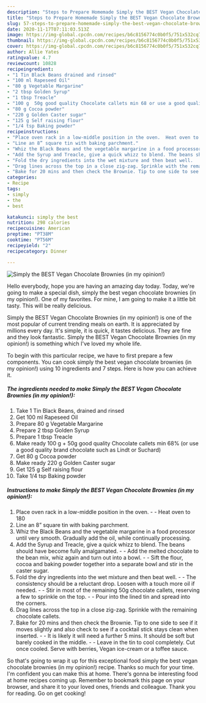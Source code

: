 ```yaml
---
description: "Steps to Prepare Homemade Simply the BEST Vegan Chocolate Brownies (in my opinion!)"
title: "Steps to Prepare Homemade Simply the BEST Vegan Chocolate Brownies (in my opinion!)"
slug: 57-steps-to-prepare-homemade-simply-the-best-vegan-chocolate-brownies-in-my-opinion
date: 2020-11-17T07:11:03.513Z
image: https://img-global.cpcdn.com/recipes/b6c8156774c0b0f5/751x532cq70/simply-the-best-vegan-chocolate-brownies-in-my-opinion-recipe-main-photo.jpg
thumbnail: https://img-global.cpcdn.com/recipes/b6c8156774c0b0f5/751x532cq70/simply-the-best-vegan-chocolate-brownies-in-my-opinion-recipe-main-photo.jpg
cover: https://img-global.cpcdn.com/recipes/b6c8156774c0b0f5/751x532cq70/simply-the-best-vegan-chocolate-brownies-in-my-opinion-recipe-main-photo.jpg
author: Allie Yates
ratingvalue: 4.7
reviewcount: 10828
recipeingredient:
- "1 Tin Black Beans drained and rinsed"
- "100 ml Rapeseed Oil"
- "80 g Vegetable Margarine"
- "2 tbsp Golden Syrup"
- "1 tbsp Treacle"
- "100 g  50g good quality Chocolate callets min 68 or use a good quality brand chocolate such as Lindt or Suchard"
- "80 g Cocoa powder"
- "220 g Golden Caster sugar"
- "125 g Self raising flour"
- "1/4 tsp Baking powder"
recipeinstructions:
- "Place oven rack in a low-middle position in the oven.  Heat oven to 180"
- "Line an 8” square tin with baking parchment."
- "Whiz the Black Beans and the vegetable margarine in a food processor until very smooth. Gradually add the oil, while continually processing."
- "Add the Syrup and Treacle, give a quick whizz to blend. The beans should have become fully amalgamated.  Add the melted chocolate to the bean mix, whiz again and turn out into a bowl.  Sift the flour, cocoa and baking powder together into a separate bowl and stir in the caster sugar."
- "Fold the dry ingredients into the wet mixture and then beat well.   The consistency should be a reluctant drop. Loosen with a touch more oil if needed.   Stir in most of the remaining 50g chocolate callets, reserving a few to sprinkle on the top.  Pour into the lined tin and spread into the corners."
- "Drag lines across the top in a close zig-zag. Sprinkle with the remaining chocolate callets."
- "Bake for 20 mins and then check the Brownie. Tip to one side to see if it moves slightly and also check to see if a cocktail stick stays clean when inserted.  It is likely it will need a further 5 mins. It should be soft but barely cooked in the middle.  Leave in the tin to cool completely. Cut once cooled. Serve with berries, Vegan ice-cream or a toffee sauce."
categories:
- Recipe
tags:
- simply
- the
- best

katakunci: simply the best 
nutrition: 298 calories
recipecuisine: American
preptime: "PT38M"
cooktime: "PT56M"
recipeyield: "2"
recipecategory: Dinner

---
```



![Simply the BEST Vegan Chocolate Brownies (in my opinion!)](https://img-global.cpcdn.com/recipes/b6c8156774c0b0f5/751x532cq70/simply-the-best-vegan-chocolate-brownies-in-my-opinion-recipe-main-photo.jpg)

Hello everybody, hope you are having an amazing day today. Today, we're going to make a special dish, simply the best vegan chocolate brownies (in my opinion!). One of my favorites. For mine, I am going to make it a little bit tasty. This will be really delicious.

Simply the BEST Vegan Chocolate Brownies (in my opinion!) is one of the most popular of current trending meals on earth. It is appreciated by millions every day. It's simple, it is quick, it tastes delicious. They are fine and they look fantastic. Simply the BEST Vegan Chocolate Brownies (in my opinion!) is something which I've loved my whole life.




To begin with this particular recipe, we have to first prepare a few components. You can cook simply the best vegan chocolate brownies (in my opinion!) using 10 ingredients and 7 steps. Here is how you can achieve it.

<!--inarticleads1-->

##### The ingredients needed to make Simply the BEST Vegan Chocolate Brownies (in my opinion!):

1. Take 1 Tin Black Beans, drained and rinsed
1. Get 100 ml Rapeseed Oil
1. Prepare 80 g Vegetable Margarine
1. Prepare 2 tbsp Golden Syrup
1. Prepare 1 tbsp Treacle
1. Make ready 100 g + 50g good quality Chocolate callets min 68% (or use a good quality brand chocolate such as Lindt or Suchard)
1. Get 80 g Cocoa powder
1. Make ready 220 g Golden Caster sugar
1. Get 125 g Self raising flour
1. Take 1/4 tsp Baking powder




<!--inarticleads2-->

##### Instructions to make Simply the BEST Vegan Chocolate Brownies (in my opinion!):

1. Place oven rack in a low-middle position in the oven. -  - Heat oven to 180
1. Line an 8” square tin with baking parchment.
1. Whiz the Black Beans and the vegetable margarine in a food processor until very smooth. Gradually add the oil, while continually processing.
1. Add the Syrup and Treacle, give a quick whizz to blend. The beans should have become fully amalgamated. -  - Add the melted chocolate to the bean mix, whiz again and turn out into a bowl. -  - Sift the flour, cocoa and baking powder together into a separate bowl and stir in the caster sugar.
1. Fold the dry ingredients into the wet mixture and then beat well.  -  - The consistency should be a reluctant drop. Loosen with a touch more oil if needed.  -  - Stir in most of the remaining 50g chocolate callets, reserving a few to sprinkle on the top. -  - Pour into the lined tin and spread into the corners.
1. Drag lines across the top in a close zig-zag. Sprinkle with the remaining chocolate callets.
1. Bake for 20 mins and then check the Brownie. Tip to one side to see if it moves slightly and also check to see if a cocktail stick stays clean when inserted. -  - It is likely it will need a further 5 mins. It should be soft but barely cooked in the middle. -  - Leave in the tin to cool completely. Cut once cooled. Serve with berries, Vegan ice-cream or a toffee sauce.




So that's going to wrap it up for this exceptional food simply the best vegan chocolate brownies (in my opinion!) recipe. Thanks so much for your time. I'm confident you can make this at home. There's gonna be interesting food at home recipes coming up. Remember to bookmark this page on your browser, and share it to your loved ones, friends and colleague. Thank you for reading. Go on get cooking!
